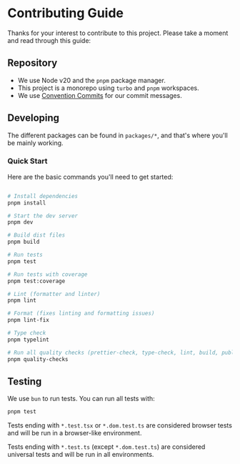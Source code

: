 # Contributing Guide

Thanks for your interest to contribute to this project. Please take a moment and read through this guide:

## Repository

- We use Node v20 and the `pnpm` package manager.
- This project is a monorepo using `turbo` and `pnpm` workspaces.
- We use [Convention Commits](https://www.conventionalcommits.org/en/v1.0.0/) for our commit messages.

## Developing

The different packages can be found in `packages/*`, and that's where you'll be mainly working.

### Quick Start

Here are the basic commands you'll need to get started:

```sh

# Install dependencies
pnpm install

# Start the dev server
pnpm dev

# Build dist files
pnpm build

# Run tests
pnpm test

# Run tests with coverage
pnpm test:coverage

# Lint (formatter and linter)
pnpm lint

# Format (fixes linting and formatting issues)
pnpm lint-fix

# Type check
pnpm typelint

# Run all quality checks (prettier-check, type-check, lint, build, publint, test)
pnpm quality-checks

```

## Testing

We use `bun` to run tests. You can run all tests with:

```sh
pnpm test
```

Tests ending with `*.test.tsx` or `*.dom.test.ts` are considered browser tests and will be run in a browser-like
environment.

Tests ending with `*.test.ts` (except `*.dom.test.ts`) are considered universal tests and will be run in all
environments.
